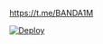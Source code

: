 https://t.me/BANDA1M

[![Deploy](https://www.herokucdn.com/deploy/button.svg)](https://heroku.com/deploy?template=https://github.com/venompp11/sasaantar-music)
